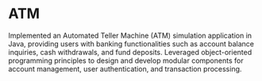 # ATM
Implemented an Automated Teller Machine (ATM) simulation application in Java, providing users with banking functionalities such as account balance inquiries, cash withdrawals, and fund deposits. Leveraged object-oriented programming principles to design and develop modular components for account management, user authentication, and transaction processing.
